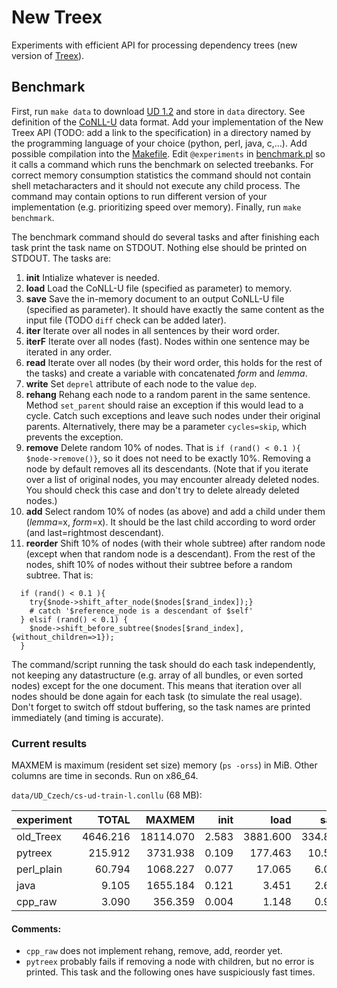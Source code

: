 # New Treex
Experiments with efficient API for processing dependency trees (new version of [Treex](https://github.com/ufal/treex)).

## Benchmark
First, run `make data` to download [UD 1.2](http://hdl.handle.net/11234/1-1548) and store in `data` directory.
See definition of the [CoNLL-U](https://universaldependencies.github.io/docs/format.html) data format.
Add your implementation of the New Treex API (TODO: add a link to the specification) in a directory named by the programming language of your choice (python, perl, java, c,...).
Add possible compilation into the [Makefile](Makefile).
Edit `@experiments` in [benchmark.pl](benchmark.pl) so it calls a command which runs the benchmark on selected treebanks.
For correct memory consumption statistics the command should not contain shell metacharacters and it should not execute any child process.
The command may contain options to run different version of your implementation (e.g. prioritizing speed over memory).
Finally, run `make benchmark`.

The benchmark command should do several tasks and after finishing each task print the task name on STDOUT.
Nothing else should be printed on STDOUT. The tasks are:

1. **init** Intialize whatever is needed.
2. **load** Load the CoNLL-U file (specified as parameter) to memory.
3. **save** Save the in-memory document to an output CoNLL-U file (specified as parameter). It should have exactly the same content as the input file (TODO `diff` check can be added later).
4. **iter** Iterate over all nodes in all sentences by their word order.
5. **iterF** Iterate over all nodes (fast). Nodes within one sentence may be iterated in any order.
6. **read** Iterate over all nodes (by their word order, this holds for the rest of the tasks) and create a variable with concatenated *form* and *lemma*.
7. **write** Set `deprel` attribute of each node to the value `dep`.
8. **rehang** Rehang each node to a random parent in the same sentence. Method `set_parent` should raise an exception if this would lead to a cycle. Catch such exceptions and leave such nodes under their original parents. Alternatively, there may be a parameter `cycles=skip`, which prevents the exception.
9. **remove** Delete random 10% of nodes. That is `if (rand() < 0.1 ){ $node->remove()}`, so it does not need to be exactly 10%. Removing a node by default removes all its descendants. (Note that if you iterate over a list of original nodes, you may encounter already deleted nodes. You should check this case and don't try to delete already deleted nodes.)
10. **add** Select random 10% of nodes (as above) and add a child under them (*lemma*=x, *form*=x). It should be the last child according to word order (and last=rightmost descendant).
11. **reorder** Shift 10% of nodes (with their whole subtree) after random node (except when that random node is a descendant). From the rest of the nodes, shift 10% of nodes without their subtree before a random subtree. That is:
```
  if (rand() < 0.1 ){
    try{$node->shift_after_node($nodes[$rand_index]);}
    # catch '$reference_node is a descendant of $self'
  } elsif (rand() < 0.1) {
    $node->shift_before_subtree($nodes[$rand_index], {without_children=>1});
  }
```
The command/script running the task should do each task independently, not keeping any datastructure (e.g. array of all bundles, or even sorted nodes) except for the one document. This means that iteration over all nodes should be done again for each task (to simulate the real usage). Don't forget to switch off stdout buffering, so the task names are printed immediately (and timing is accurate).

### Current results
MAXMEM is maximum (resident set size) memory (`ps -orss`) in MiB.
Other columns are time in seconds. Run on x86_64.

`data/UD_Czech/cs-ud-train-l.conllu` (68 MB):

experiment|TOTAL   |MAXMEM   |init |load    |save   |iter  |iterF|read  |write |rehang|remove|add   |reorder|
----------|-------:|--------:|----:|-------:|------:|-----:|----:|-----:|-----:|-----:|-----:|-----:|------:|
old_Treex |4646.216|18114.070|2.583|3881.600|334.891|12.311|4.471|14.577|18.026|89.175|86.787|76.207|57.576 |     
pytreex   | 215.912| 3731.938|0.109| 177.463| 10.543| 3.199|1.235| 3.843| 3.610| 7.676| 0.161| 0.162| 0.165 |     
perl_plain|  60.794| 1068.227|0.077|  17.065|  6.024| 1.947|1.295| 2.477| 2.352| 6.972| 5.557| 6.031| 8.511 |     
java      |   9.105| 1655.184|0.121|   3.451|  2.651| 0.231|0.223| 0.363| 0.229| 0.274| 0.309| 0.461| 0.590 |
cpp_raw   |   3.090|  356.359|0.004|   1.148|  0.976| 0.041|0.034| 0.249| 0.175|skip  |skip  |skip  |skip   |     


#### Comments:
* `cpp_raw` does not implement rehang, remove, add, reorder yet.
* `pytreex` probably fails if removing a node with children, but no error is printed. This task and the following ones have suspiciously fast times.
